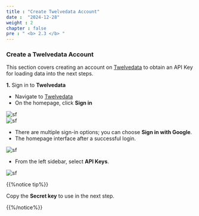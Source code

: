 ```yaml
---
title : "Create Twelvedata Account"
date :  "2024-12-28"
weight : 2
chapter : false
pre : " <b> 2.3 </b> "
---
```


### Create a Twelvedata Account  

This section covers creating an account on [Twelvedata](https://twelvedata.com/) to obtain an API Key for loading data into the next steps.  

**1.** Sign in to **Twelvedata**  

- Navigate to [Twelvedata](https://twelvedata.com/)  
- On the homepage, click **Sign in**  

![sf](https://vuthibichngoc.github.io/workshop_awsfcj_2024/images/2.prerequisite/2.1.png)  
![sf](https://vuthibichngoc.github.io/workshop_awsfcj_2024/images/2.prerequisite/2.2.png)  

- There are multiple sign-in options; you can choose **Sign in with Google**.  
- The homepage interface after a successful login.  

![sf](https://vuthibichngoc.github.io/workshop_awsfcj_2024/images/2.prerequisite/2.3.png)  

- From the left sidebar, select **API Keys**.  

![sf](https://vuthibichngoc.github.io/workshop_awsfcj_2024/images/2.prerequisite/2.4.png)  

{{%notice tip%}}

Copy the **Secret key** to use in the next step.

{{%/notice%}}